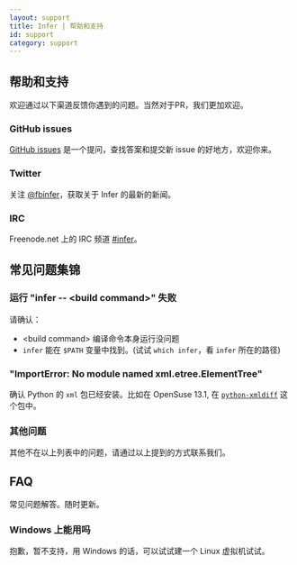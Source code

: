 ```yaml
---
layout: support
title: Infer | 帮助和支持
id: support
category: support
---
```


## 帮助和支持

欢迎通过以下渠道反馈你遇到的问题。当然对于PR，我们更加欢迎。

### GitHub issues

[GitHub issues](https://github.com/facebook/Infer/issues) 是一个提问，查找答案和提交新 issue 的好地方，欢迎你来。

### Twitter

关注 [@fbinfer](https://twitter.com/fbinfer)，获取关于 Infer 的最新的新闻。

### IRC

Freenode.net 上的 IRC 频道 [#infer](irc://chat.freenode.net/infer)。

## 常见问题集锦

### 运行 "infer -- \<build command\>" 失败

请确认：

- \<build command\> 编译命令本身运行没问题
- `infer` 能在 `$PATH` 变量中找到。(试试 `which infer`，看 `infer` 所在的路径)

### "ImportError: No module named xml.etree.ElementTree"

确认 Python 的 `xml` 包已经安装。比如在 OpenSuse 13.1, 在
[`python-xmldiff`](http://software.opensuse.org/download.html?project=XML&package=python-xmldiff)
这个包中。

### 其他问题

其他不在以上列表中的问题，请通过以上提到的方式联系我们。

## FAQ

常见问题解答。随时更新。

### Windows 上能用吗

抱歉，暂不支持，用 Windows 的话，可以试试建一个 Linux 虚拟机试试。
